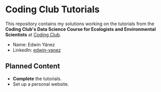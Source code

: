 # Coding Club Tutorials
This repository contains my solutions working on the tutorials from the **Coding Club's Data Science Course for Ecologists and Environmental Scientists** at [Coding Club](https://ourcodingclub.github.io/).

- Name: Edwin Yánez
- LinkedIn: [edwin-yanez](https://www.linkedin.com/in/edwin-yanez-orquera/)

## Planned Content
- **Complete** the tutorials.
- Set up a personal website.
